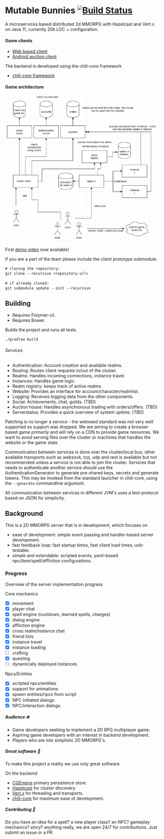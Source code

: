 # Mutable Bunnies [![Build Status](https://travis-ci.org/codingchili/mutable-bunnies-server.svg?branch=master)](https://travis-ci.org/codingchili/mutable-bunnies-server)

A microservices based distributed 2d MMORPG with Hazelcast and Vert.x on Java 11, currently 20k LOC + configuration.

#### Game clients

- [Web based client](https://github.com/codingchili/mutable-bunnies-client)
- [Android auction client](https://github.com/codingchili/mutable-bunnies-auctions)

The backend is developed using the chili-core framework
- [chili-core framework](https://github.com/codingchili/chili-core)

#### Game architecture

![architecture.png](images/architecture.png)

First [demo video](https://www.youtube.com/watch?v=TlFcvCJb9lw) now available! 

If you are a part of the team please include the client prototype submodule.
```console
# cloning the repository:
git clone --recursive <repository-url>

# if already cloned:
git submodule update --init --recursive
```

## Building

- Requires Polymer-cli.
- Requires Bower.

Builds the project and runs all tests.
```console
./gradlew build
```


###### Services
* Authentication: Account creation and available realms.
* Routing: Routes client requests in/out of the cluster.
* Realms: Handles incoming connections, instance travel.
 * Instances: Handles game logic.
* Realm registry: keeps track of active realms. 
* Website: Provides an interface for account/character/realmlist.
* Logging: Receives logging data from the other components.
* Social: Achievements, chat, guilds. (TBD)
* Auction house: Handles asynchronous trading with orders/offers. (TBD)
* Serverstatus: Provides a quick overview of system uptime. (TBD)

Patching is no longer a service - the webseed standard was not very well supported so support was dropped. We are aiming to create a browser based game primarily and will rely on a CDN to provide game resources. We want to avoid serving files over the cluster or machines that handles the website or the game state.

Communication between services is done over the cluster/local bus, other available transports such as websock, tcp, udp and rest is available but not recommended unless a service is not able to join the cluster. Services that needs to authenticate another service should use the AuthenticationGenerator to generate pre-shared keys, secrets and generate tokens. This may be invoked from the standard launcher in chili-core, using the `--generate` commandline argument.

All communication between services in different JVM's uses a text-protocol based on JSON for simplicity.



## Background
This is a 2D MMORPG server that is in development, which focuses on

- ease of development: simple event passing and handler-based server development.
- fast feedback loop: fast startup times, fast client load times, unit-testable.
- simple and extendable: scripted events, yaml-based npc/item/spell/affliction configurations. 

### Progress

Overview of the server implementation progress

Core mechanics
- [X] movement
- [X] player chat
- [X] spell engine (cooldown, learned spells, charges)
- [X] dialog engine
- [X] affliction engine
- [X] cross realm/instance chat
- [X] friend lists
- [X] instance travel
- [X] instance loading
- [ ] crafting
- [X] questing
- [ ] dynamically deployed instances

Npcs/Entities
- [X] scripted npcs/entities
- [X] support for animations
- [X] spawn entities/npcs from script
- [X] NPC initiated dialogs
- [X] NPC/interaction dialogs

##### Audience :fire:
* Game developers seeking to implement a 2D RPG multiplayer game.
* Aspiring game developers with an interest in backend development.
* Players who are into simplistic 2D MMORPG's.

##### Great software :blue_heart:
To make this project a reality we use only great software.

On the backend
- [CQEngine](https://github.com/npgall/cqengine) primary persistence store.
- [Hazelcast](https://hazelcast.com/) for cluster discovery.
- [Vert.x](https://vertx.io/) for threading and transports.
- [chili-core](https://github.com/codingchili/chili-core) for maximum ease of development.

##### Contributing :purple_heart:
Do you have an idea for a spell? a new player class? an NPC? gameplay mechanics? story? anything really, we are open 24/7 for contributions. Just submit an issue or a PR.